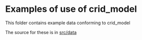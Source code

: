 # Examples of use of crid_model

This folder contains example data conforming to crid_model

The source for these is in [src/data](../src/data/examples)
